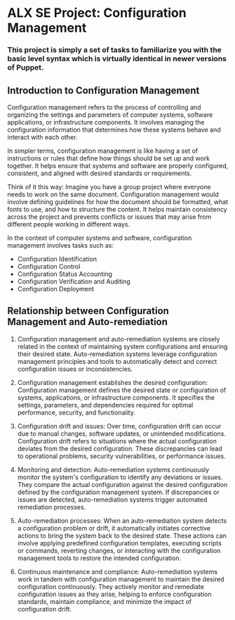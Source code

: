 # ALX SE Project: Configuration Management

### This project is simply a set of tasks to familiarize you with the basic level syntax which is virtually identical in newer versions of Puppet.

## Introduction to Configuration Management
Configuration management refers to the process of controlling and organizing the settings and parameters of computer systems, software applications, or infrastructure components. It involves managing the configuration information that determines how these systems behave and interact with each other.

In simpler terms, configuration management is like having a set of instructions or rules that define how things should be set up and work together. It helps ensure that systems and software are properly configured, consistent, and aligned with desired standards or requirements.

Think of it this way: Imagine you have a group project where everyone needs to work on the same document. Configuration management would involve defining guidelines for how the document should be formatted, what fonts to use, and how to structure the content. It helps maintain consistency across the project and prevents conflicts or issues that may arise from different people working in different ways.

In the context of computer systems and software, configuration management involves tasks such as:
* Configuration Identification
* Configuration Control
* Configuration Status Accounting
* Configuration Verification and Auditing
* Configuration Deployment


## Relationship between Configuration Management and Auto-remediation


1. Configuration management and auto-remediation systems are closely related in the context of maintaining system configurations and ensuring their desired state. Auto-remediation systems leverage configuration management principles and tools to automatically detect and correct configuration issues or inconsistencies.

2. Configuration management establishes the desired configuration: Configuration management defines the desired state or configuration of systems, applications, or infrastructure components. It specifies the settings, parameters, and dependencies required for optimal performance, security, and functionality.

3. Configuration drift and issues: Over time, configuration drift can occur due to manual changes, software updates, or unintended modifications. Configuration drift refers to situations where the actual configuration deviates from the desired configuration. These discrepancies can lead to operational problems, security vulnerabilities, or performance issues.

4. Monitoring and detection: Auto-remediation systems continuously monitor the system's configuration to identify any deviations or issues. They compare the actual configuration against the desired configuration defined by the configuration management system. If discrepancies or issues are detected, auto-remediation systems trigger automated remediation processes.

5. Auto-remediation processes: When an auto-remediation system detects a configuration problem or drift, it automatically initiates corrective actions to bring the system back to the desired state. These actions can involve applying predefined configuration templates, executing scripts or commands, reverting changes, or interacting with the configuration management tools to restore the intended configuration.

6. Continuous maintenance and compliance: Auto-remediation systems work in tandem with configuration management to maintain the desired configuration continuously. They actively monitor and remediate configuration issues as they arise, helping to enforce configuration standards, maintain compliance, and minimize the impact of configuration drift.
